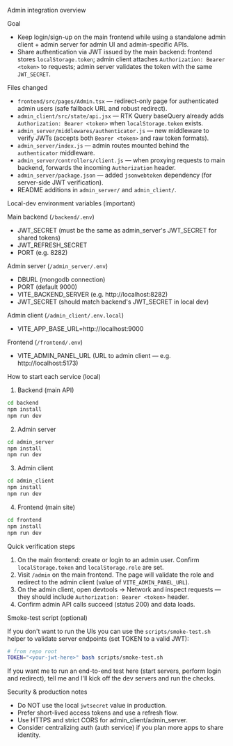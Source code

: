 Admin integration overview

Goal

- Keep login/sign-up on the main frontend while using a standalone admin client + admin server for admin UI and admin-specific APIs.
- Share authentication via JWT issued by the main backend: frontend stores `localStorage.token`; admin client attaches `Authorization: Bearer <token>` to requests; admin server validates the token with the same `JWT_SECRET`.

Files changed

- `frontend/src/pages/Admin.tsx` — redirect-only page for authenticated admin users (safe fallback URL and robust redirect).
- `admin_client/src/state/api.jsx` — RTK Query baseQuery already adds `Authorization: Bearer <token>` when `localStorage.token` exists.
- `admin_server/middlewares/authenticator.js` — new middleware to verify JWTs (accepts both `Bearer <token>` and raw token formats).
- `admin_server/index.js` — admin routes mounted behind the `authenticator` middleware.
- `admin_server/controllers/client.js` — when proxying requests to main backend, forwards the incoming `Authorization` header.
- `admin_server/package.json` — added `jsonwebtoken` dependency (for server-side JWT verification).
- README additions in `admin_server/` and `admin_client/`.

Local-dev environment variables (important)

Main backend (`/backend/.env`)

- JWT_SECRET (must be the same as admin_server's JWT_SECRET for shared tokens)
- JWT_REFRESH_SECRET
- PORT (e.g. 8282)

Admin server (`/admin_server/.env`)

- DBURL (mongodb connection)
- PORT (default 9000)
- VITE_BACKEND_SERVER (e.g. http://localhost:8282)
- JWT_SECRET (should match backend's JWT_SECRET in local dev)

Admin client (`/admin_client/.env.local`)

- VITE_APP_BASE_URL=http://localhost:9000

Frontend (`/frontend/.env`)

- VITE_ADMIN_PANEL_URL (URL to admin client — e.g. http://localhost:5173)

How to start each service (local)

1. Backend (main API)

```bash
cd backend
npm install
npm run dev
```

2. Admin server

```bash
cd admin_server
npm install
npm run dev
```

3. Admin client

```bash
cd admin_client
npm install
npm run dev
```

4. Frontend (main site)

```bash
cd frontend
npm install
npm run dev
```

Quick verification steps

1. On the main frontend: create or login to an admin user. Confirm `localStorage.token` and `localStorage.role` are set.
2. Visit `/admin` on the main frontend. The page will validate the role and redirect to the admin client (value of `VITE_ADMIN_PANEL_URL`).
3. On the admin client, open devtools → Network and inspect requests — they should include `Authorization: Bearer <token>` header.
4. Confirm admin API calls succeed (status 200) and data loads.

Smoke-test script (optional)

If you don't want to run the UIs you can use the `scripts/smoke-test.sh` helper to validate server endpoints (set TOKEN to a valid JWT):

```bash
# from repo root
TOKEN="<your-jwt-here>" bash scripts/smoke-test.sh
```

If you want me to run an end-to-end test here (start servers, perform login and redirect), tell me and I'll kick off the dev servers and run the checks.

Security & production notes

- Do NOT use the local `jwtsecret` value in production.
- Prefer short-lived access tokens and use a refresh flow.
- Use HTTPS and strict CORS for admin_client/admin_server.
- Consider centralizing auth (auth service) if you plan more apps to share identity.
